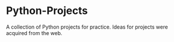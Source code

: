 # Python-Projects
A collection of Python projects for practice. Ideas for projects were acquired from the web.
